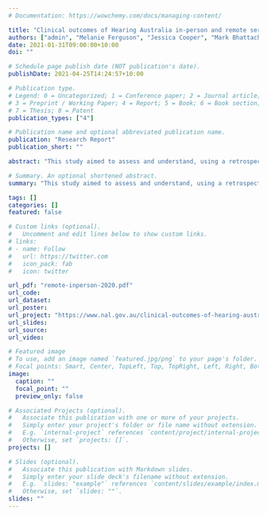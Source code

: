 ```yaml
---
# Documentation: https://wowchemy.com/docs/managing-content/

title: "Clinical outcomes of Hearing Australia in-person and remote services"
authors: ["admin", "Melanie Ferguson", "Jessica Cooper", "Mark Bhattacharyya", "David Wigney", "Katie Miller", "Jessica Libby"]
date: 2021-01-31T09:00:00+10:00
doi: ""

# Schedule page publish date (NOT publication's date).
publishDate: 2021-04-25T14:24:57+10:00

# Publication type.
# Legend: 0 = Uncategorized; 1 = Conference paper; 2 = Journal article;
# 3 = Preprint / Working Paper; 4 = Report; 5 = Book; 6 = Book section;
# 7 = Thesis; 8 = Patent
publication_types: ["4"]

# Publication name and optional abbreviated publication name.
publication: "Research Report"
publication_short: ""

abstract: "This study aimed to assess and understand, using a retrospective mixed-methods design:\n1. whether clients receiving hearing services delivered remotely obtained similar or different clinical outcomes to clients receiving hearing services delivered in-person, and\n2. the experiences that clients had of remotely delivered services and their decision to access or refuse those services.\n\nOne hundred and two Hearing Australia clients seen for hearing aid fitting were recruited and their clinical outcomes post-fitting were collected via telephone interview. Of these, 45 were seen entirely in-person and 48 received a remote follow-up by telephone or video. Nine clients who were seen for a remote appointment that was not a follow-up appointment were excluded from this analysis.\n\nThere were no significant differences in any clinical outcome between those who received a remote follow-up appointment and those who received their entire appointment journey in-person. Outcomes were self-reported hearing aid use, benefit, satisfaction, residual disability, and social isolation.\n\nClients seen remotely had a significantly weaker preference for in-person services than those seen in-person, although two thirds of them still preferred in-person services over remote services.\n\nA subset of participants (n= 11) was also contacted for a follow-up interview about their experiences with in-person and remote services.\n\nParticipants described their experiences with Hearing Australia positively, whether they were seen in-person or remotely. Participants who preferred to be seen in-person stressed the importance of interpersonal relationships and communication that they felt would be strengthened by attending the hearing centre in-person.\n\nThis report also discusses a theoretical model that may be useful in designing, implementing, and reviewing technology-based hearing services in the future to improve acceptance by clients."

# Summary. An optional shortened abstract.
summary: "This study aimed to assess and understand, using a retrospective mixed-methods design:\n1. whether clients receiving hearing services delivered remotely obtained similar or different clinical outcomes to clients receiving hearing services delivered in-person, and\n2. the experiences that clients had of remotely delivered services and their decision to access or refuse those services."

tags: []
categories: []
featured: false

# Custom links (optional).
#   Uncomment and edit lines below to show custom links.
# links:
# - name: Follow
#   url: https://twitter.com
#   icon_pack: fab
#   icon: twitter

url_pdf: "remote-inperson-2020.pdf"
url_code:
url_dataset:
url_poster:
url_project: "https://www.nal.gov.au/clinical-outcomes-of-hearing-australia-inperson-and-remote-services/"
url_slides:
url_source:
url_video:

# Featured image
# To use, add an image named `featured.jpg/png` to your page's folder.
# Focal points: Smart, Center, TopLeft, Top, TopRight, Left, Right, BottomLeft, Bottom, BottomRight.
image:
  caption: ""
  focal_point: ""
  preview_only: false

# Associated Projects (optional).
#   Associate this publication with one or more of your projects.
#   Simply enter your project's folder or file name without extension.
#   E.g. `internal-project` references `content/project/internal-project/index.md`.
#   Otherwise, set `projects: []`.
projects: []

# Slides (optional).
#   Associate this publication with Markdown slides.
#   Simply enter your slide deck's filename without extension.
#   E.g. `slides: "example"` references `content/slides/example/index.md`.
#   Otherwise, set `slides: ""`.
slides: ""
---
```

